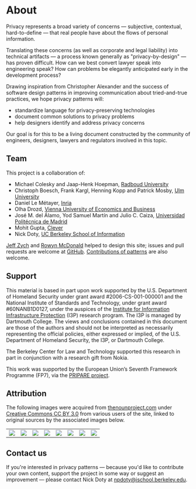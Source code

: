 # About

Privacy represents a broad variety of concerns &mdash; subjective, contextual, hard-to-define &mdash; that real people have about the flows of personal information.

Translating these concerns (as well as corporate and legal liability) into technical artifacts &mdash; a process known generally as "privacy-by-design" &mdash; has proven difficult. How can we best convert lawyer speak into engineering speak? How can problems be elegantly anticipated early in the development process?

Drawing inspiration from Christopher Alexander and the success of software design patterns in improving communication about tried-and-true practices, we hope privacy patterns will:

* standardize language for privacy-preserving technologies
* document common solutions to privacy problems
* help designers identify and address privacy concerns

Our goal is for this to be a living document constructed by the community of engineers, designers, lawyers and regulators involved in this topic. 

## Team

This project is a collaboration of:

* Michael Colesky and Jaap-Henk Hoepman, [Radboud University](http://www.ru.nl)
* Christoph Boesch, Frank Kargl, Henning Kopp and Patrick Mosby, [Ulm University](https://www.uni-ulm.de)
* Daniel Le Métayer, [Inria](https://www.inria.fr)
* Olha Drozd, [Vienna University of Economics and Business](https://www.wu.ac.at)
* José M. del Álamo, Yod Samuel Martín and Julio C. Caiza, [Universidad Politécnica de Madrid](http://www.upm.es)
* Mohit Gupta, [Clever](http://www.clever.com)
* Nick Doty, [UC Berkeley School of Information](https://www.ischool.berkeley.edu/)

[Jeff Zych](http://jlzych.com) and [Rowyn McDonald](http://www.rowyn.com) helped to design this site; issues and pull requests are welcome at [GitHub](https://github.com/privacypatterns/privacypatterns). [Contributions of patterns](https://github.com/privacypatterns/patterns) are also welcome.

## Support

This material is based in part upon work supported by the U.S. Department of Homeland Security under grant award #2006-CS-001-000001 and the National Institute of Standards and Technology, under grant award #60NANB1D0127, under the auspices of the [Institute for Information Infrastructure Protection](http://www.thei3p.org/) (I3P) research program. The I3P is managed by Dartmouth College. The views and conclusions contained in this document are those of the authors and should not be interpreted as necessarily representing the official policies, either expressed or implied, of the U.S. Department of Homeland Security, the I3P, or Dartmouth College.

The Berkeley Center for Law and Technology supported this research in part in conjunction with a research gift from Nokia.

This work was supported by the European Union’s Seventh Framework Programme (FP7), via the [PRIPARE project](http://pripareproject.eu/).

## Attribution

The following images were acquired from [thenounproject.com](https://thenounproject.com) under [Creative Commons CC BY 3.0](https://creativecommons.org/licenses/by/3.0/us/) from various users of the site, linked to original sources by the associated images below.

<table>
<tr>
<td><a title="Shield, derivative" href="https://thenounproject.com/term/shield/304274/"><img src=https://user-images.githubusercontent.com/22982361/28218800-f2e6a78c-68b9-11e7-973e-7e88f308f6b4.png></a>
</td><td><a title="Abstract Points, derivative" href="https://thenounproject.com/term/abstract-points/721389/"><img src=https://user-images.githubusercontent.com/22982361/28219127-25ca6098-68bb-11e7-9e5b-032eee312c81.png></a>
</td><td><a title="Sliders, derivative" href="https://thenounproject.com/term/sliders/766889/"><img src=https://user-images.githubusercontent.com/22982361/28219130-28ea1732-68bb-11e7-9622-a200901e8128.png></a>
</td><td><a title="Checkbox, derivative" href="https://thenounproject.com/term/checkbox/1079929/"><img src=https://user-images.githubusercontent.com/22982361/28215180-5b0a9826-68ad-11e7-941c-732b90e4cf4b.png></a>
</td><td><a title="Webcam, derivative" href="https://thenounproject.com/term/webcam/58296/"><img src=https://user-images.githubusercontent.com/22982361/28219144-341c31d0-68bb-11e7-8a5b-f90a2125ad32.png></a>
</td><td><a title="Original work" href=""><img src="https://user-images.githubusercontent.com/22982361/28215269-a7357446-68ad-11e7-9ca3-9dac4731bf88.png"></a>
</td><td><a title="Diverge, derivative" href="https://thenounproject.com/term/diverge/694530/"><img src=https://cloud.githubusercontent.com/assets/22982361/23220196/739792dc-f921-11e6-84fe-90610e40bb3a.png></a>
</td><td><a title="Information, derivative (no longer available)" href="https://thenounproject.com/jamison"><img src=https://user-images.githubusercontent.com/22982361/28219471-5dc8fc1a-68bc-11e7-8a86-17937e986f5c.png></a></td>
</tr>
</table>

## Contact us

If you're interested in privacy patterns &mdash; because you'd like to contribute your own content, support the project in some way or suggest an improvement &mdash; please contact Nick Doty at [npdoty@ischool.berkeley.edu](mailto:npdoty@ischool.berkeley.edu).
